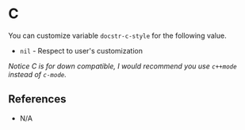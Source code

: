 # C

You can customize variable `docstr-c-style` for the following value.

* `nil` - Respect to user's customization

*Notice C is for down compatible, I would recommend you use `c++mode` 
instead of `c-mode`.*

## References

* N/A
